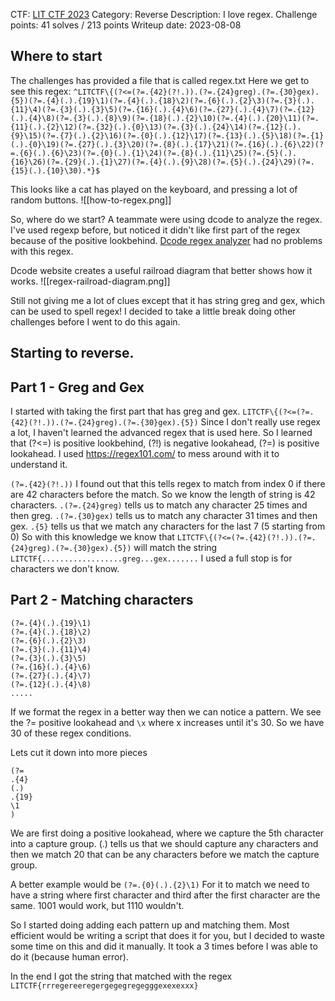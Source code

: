 CTF: [LIT CTF 2023](https://ctftime.org/event/2052) 
Category: Reverse
Description: I love regex.
Challenge points: 41 solves / 213 points
Writeup date: 2023-08-08

## Where to start

The challenges has provided a file that is called regex.txt
Here we get to see this regex:
```^LITCTF\{(?<=(?=.{42}(?!.)).(?=.{24}greg).(?=.{30}gex).{5})(?=.{4}(.).{19}\1)(?=.{4}(.).{18}\2)(?=.{6}(.).{2}\3)(?=.{3}(.).{11}\4)(?=.{3}(.).{3}\5)(?=.{16}(.).{4}\6)(?=.{27}(.).{4}\7)(?=.{12}(.).{4}\8)(?=.{3}(.).{8}\9)(?=.{18}(.).{2}\10)(?=.{4}(.).{20}\11)(?=.{11}(.).{2}\12)(?=.{32}(.).{0}\13)(?=.{3}(.).{24}\14)(?=.{12}(.).{9}\15)(?=.{7}(.).{2}\16)(?=.{0}(.).{12}\17)(?=.{13}(.).{5}\18)(?=.{1}(.).{0}\19)(?=.{27}(.).{3}\20)(?=.{8}(.).{17}\21)(?=.{16}(.).{6}\22)(?=.{6}(.).{6}\23)(?=.{0}(.).{1}\24)(?=.{8}(.).{11}\25)(?=.{5}(.).{16}\26)(?=.{29}(.).{1}\27)(?=.{4}(.).{9}\28)(?=.{5}(.).{24}\29)(?=.{15}(.).{10}\30).*}$```

This looks like a cat has played on the keyboard, and pressing a lot of random buttons.
![[how-to-regex.png]]

So, where do we start? A teammate were using dcode to analyze the regex. I've used regexp before, but noticed it didn't like first part of the regex because of the positive lookbehind. [Dcode regex analyzer](https://www.dcode.fr/regular-expression-analyser) had no problems with this regex.

Dcode website creates a useful railroad diagram that better shows how it works.
![[regex-railroad-diagram.png]]

Still not giving me a lot of clues except that it has string greg and gex, which can be used to spell regex! I decided to take a little break doing other challenges before I went to do this again. 

## Starting to reverse.

## Part 1 - Greg and Gex
I started with taking the first part that has greg and gex. 
``LITCTF\{(?<=(?=.{42}(?!.)).(?=.{24}greg).(?=.{30}gex).{5})``
Since I don't really use regex a lot, I haven't learned the advanced regex that is used here.
So I learned that (?<=) is positive lookbehind, (?!) is negative lookahead, (?=) is positive lookahead. I used https://regex101.com/ to mess around with it to understand it.


``(?=.{42}(?!.))`` I found out that this tells regex to match from index 0 if there are 42 characters before the match. So we know the length of string is 42 characters.
``.(?=.{24}greg)`` tells us to match any character 25 times and then greg.
``.(?=.{30}gex)`` tells us to match any character 31 times and then gex. 
``.{5}`` tells us that we match any characters for the last 7 (5 starting from 0)
So with this knowledge we know that 
``LITCTF\{(?<=(?=.{42}(?!.)).(?=.{24}greg).(?=.{30}gex).{5})`` will match the string ``LITCTF{..................greg...gex.......`` 
I used a full stop is for characters we don't know.

## Part 2 - Matching characters

```
(?=.{4}(.).{19}\1)
(?=.{4}(.).{18}\2)
(?=.{6}(.).{2}\3)
(?=.{3}(.).{11}\4)
(?=.{3}(.).{3}\5)
(?=.{16}(.).{4}\6)
(?=.{27}(.).{4}\7)
(?=.{12}(.).{4}\8)
.....
```
If we format the regex in a better way then we can notice a pattern.
We see the ?= positive lookahead and ``\x`` where x increases until it's 30. So we have 30 of these regex conditions. 

Lets cut it down into more pieces
```
(?=
.{4}
(.)
.{19}
\1
)
```
We are first doing a positive lookahead, where we capture the 5th character into a capture group. (.) tells us that we should capture any characters and then we match 20 that can be any characters before we match the capture group.

A better example would be ``(?=.{0}(.).{2}\1)`` 
For it to match we need to have a string where first character and third after the first character are the same. 1001 would work, but 1110 wouldn't.

So I started doing adding each pattern up and matching them. Most efficient would be writing a script that does it for you, but I decided to waste some time on this and did it manually. It took a 3 times before I was able to do it (because human error).

In the end I got the string that matched with the regex
``LITCTF{rrregereeregergegegregegggexexexxx}``






